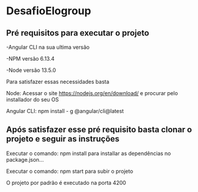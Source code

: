 # DesafioElogroup

## Pré requisitos para executar o projeto

-Angular CLI na sua ultima versão

-NPM versão 6.13.4

-Node versão 13.5.0


Para satisfazer essas necessidades basta 

Node: Acessar o site https://nodejs.org/en/download/ e procurar pelo installador do seu OS


Angular CLI: npm install - g @angular/cli@latest


## Após satisfazer esse pré requisito basta clonar o projeto e seguir as instruções

Executar o comando: npm install para installar as dependências no package.json...



Executar o comando: npm start para subir o projeto



O projeto por padrão é executado na porta 4200







